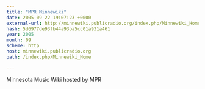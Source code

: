 ```yaml
---
title: "MPR Minnewiki"
date: 2005-09-22 19:07:23 +0000
external-url: http://minnewiki.publicradio.org/index.php/Minnewiki_Home
hash: 5d6977de93fb44a93ba5cc01a931a461
year: 2005
month: 09
scheme: http
host: minnewiki.publicradio.org
path: /index.php/Minnewiki_Home

---
```


Minnesota Music Wiki hosted by MPR
